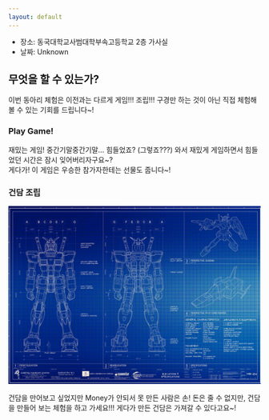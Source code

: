 ```yaml
---
layout: default
---
```


- 장소: 동국대학교사범대학부속고등학교 2층 가사실
- 날짜: Unknown

## 무엇을 할 수 있는가?

이번 동아리 체험은 이전과는 다르게 게임!!! 조립!!! 구경만 하는 것이 아닌 직접 체험해볼 수 있는 기회를 드립니다~!

### Play Game!

재밌는 게임! 중간기말중간기말... 힘들었죠? (그렇죠???) 와서 재밌게 게임하면서 힘들었던 시간은 잠시 잊어버리자구요~?  
게다가! 이 게임은 우승한 참가자한테는 선물도 줍니다~!


### 건담 조립

![image](https://raw.githubusercontent.com/OtakoidTony/craft/master/jie-victoria-gundam.jpg)

건담을 만어보고 싶었지만 Money가 안되서 못 만든 사람은 손! 돈은 줄 수 없지만, 건담을 만들어 보는 체험을 하고 가세요!!! 게다가 만든 건담은 가져갈 수 있다고요~!

